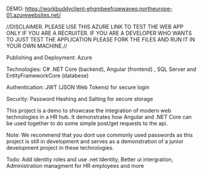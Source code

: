 DEMO: https://workbuddyclient-ehgmbeefcpewaveq.northeurope-01.azurewebsites.net/

//DISCLAIMER. PLEASE USE THIS AZURE LINK TO TEST THE WEB APP ONLY IF YOU ARE A RECRUITER. IF YOU ARE A DEVELOPER WHO WANTS TO JUST TEST THE APPLICATION  PLEASE FORK THE FILES AND RUN IT IN YOUR OWN MACHINE.//



Publishing and Deployment: Azure

Technologies: C# .NET Core (backend), Angular (frontend) , SQL Server and EntityFrameworkCore (databese)

Authentication: JWT (JSON Web Tokens) for secure login

Security: Password Hashing and Salting for secure storage

This project is a demo to showcase the integration of modern web technologies in a HR hub. It demonstrates how Angular and .NET Core can be used together to do some simple post/get requests to the api.

Note: We recommend that you dont use commonly used passwords as this project is still in development and serves as a demonstration of a junior development project in these technologies.

Todo: Add identity roles and use .net Identity, Better ui intergration, Administration managment for HR employees and more
